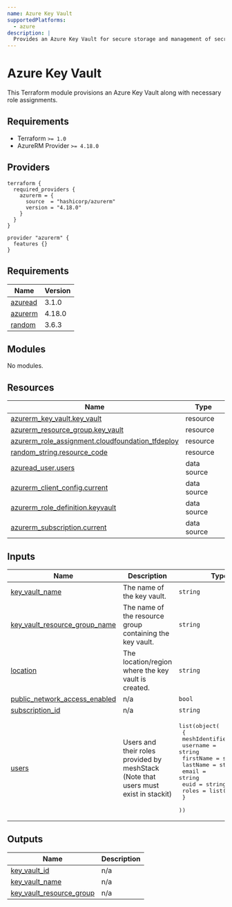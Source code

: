 ```yaml
---
name: Azure Key Vault
supportedPlatforms:
  - azure
description: |
  Provides an Azure Key Vault for secure storage and management of secrets, keys, and certificates. It helps application teams protect sensitive data, manage access control, and integrate securely with their applications.
---
```


# Azure Key Vault

This Terraform module provisions an Azure Key Vault along with necessary role assignments.


## Requirements
- Terraform `>= 1.0`
- AzureRM Provider `>= 4.18.0`

## Providers

```hcl
terraform {
  required_providers {
    azurerm = {
      source  = "hashicorp/azurerm"
      version = "4.18.0"
    }
  }
}

provider "azurerm" {
  features {}
}
```

<!-- BEGIN_TF_DOCS -->
## Requirements

| Name | Version |
|------|---------|
| <a name="requirement_azuread"></a> [azuread](#requirement\_azuread) | 3.1.0 |
| <a name="requirement_azurerm"></a> [azurerm](#requirement\_azurerm) | 4.18.0 |
| <a name="requirement_random"></a> [random](#requirement\_random) | 3.6.3 |

## Modules

No modules.

## Resources

| Name | Type |
|------|------|
| [azurerm_key_vault.key_vault](https://registry.terraform.io/providers/hashicorp/azurerm/4.18.0/docs/resources/key_vault) | resource |
| [azurerm_resource_group.key_vault](https://registry.terraform.io/providers/hashicorp/azurerm/4.18.0/docs/resources/resource_group) | resource |
| [azurerm_role_assignment.cloudfoundation_tfdeploy](https://registry.terraform.io/providers/hashicorp/azurerm/4.18.0/docs/resources/role_assignment) | resource |
| [random_string.resource_code](https://registry.terraform.io/providers/hashicorp/random/3.6.3/docs/resources/string) | resource |
| [azuread_user.users](https://registry.terraform.io/providers/hashicorp/azuread/3.1.0/docs/data-sources/user) | data source |
| [azurerm_client_config.current](https://registry.terraform.io/providers/hashicorp/azurerm/4.18.0/docs/data-sources/client_config) | data source |
| [azurerm_role_definition.keyvault](https://registry.terraform.io/providers/hashicorp/azurerm/4.18.0/docs/data-sources/role_definition) | data source |
| [azurerm_subscription.current](https://registry.terraform.io/providers/hashicorp/azurerm/4.18.0/docs/data-sources/subscription) | data source |

## Inputs

| Name | Description | Type | Default | Required |
|------|-------------|------|---------|:--------:|
| <a name="input_key_vault_name"></a> [key\_vault\_name](#input\_key\_vault\_name) | The name of the key vault. | `string` | n/a | yes |
| <a name="input_key_vault_resource_group_name"></a> [key\_vault\_resource\_group\_name](#input\_key\_vault\_resource\_group\_name) | The name of the resource group containing the key vault. | `string` | n/a | yes |
| <a name="input_location"></a> [location](#input\_location) | The location/region where the key vault is created. | `string` | n/a | yes |
| <a name="input_public_network_access_enabled"></a> [public\_network\_access\_enabled](#input\_public\_network\_access\_enabled) | n/a | `bool` | `false` | no |
| <a name="input_subscription_id"></a> [subscription\_id](#input\_subscription\_id) | n/a | `string` | n/a | yes |
| <a name="input_users"></a> [users](#input\_users) | Users and their roles provided by meshStack (Note that users must exist in stackit) | <pre>list(object(<br>    {<br>      meshIdentifier = string<br>      username       = string<br>      firstName      = string<br>      lastName       = string<br>      email          = string<br>      euid           = string<br>      roles          = list(string)<br>    }<br>  ))</pre> | n/a | yes |

## Outputs

| Name | Description |
|------|-------------|
| <a name="output_key_vault_id"></a> [key\_vault\_id](#output\_key\_vault\_id) | n/a |
| <a name="output_key_vault_name"></a> [key\_vault\_name](#output\_key\_vault\_name) | n/a |
| <a name="output_key_vault_resource_group"></a> [key\_vault\_resource\_group](#output\_key\_vault\_resource\_group) | n/a |
<!-- END_TF_DOCS -->
